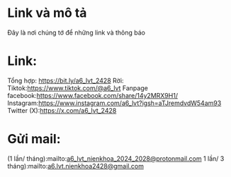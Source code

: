 # Link và mô tả
Đây là nơi chúng tớ để những link và thông báo
# Link:
Tổng hợp: https://bit.ly/a6_lvt_2428
Rời:
Tiktok:https://www.tiktok.com/@a6_lvt
Fanpage facebook:https://www.facebook.com/share/14y2MRX9H1/
Instagram:https://www.instagram.com/a6_lvt?igsh=aTJremdvdW54am93
Twitter (X):https://x.com/a6_lvt_2428
# Gửi mail:
(1 lần/ tháng):mailto:a6_lvt_nienkhoa_2024_2028@protonmail.com
1 lần/ 3 tháng):mailto:a6.lvt.nienkhoa2428@gmail.com
